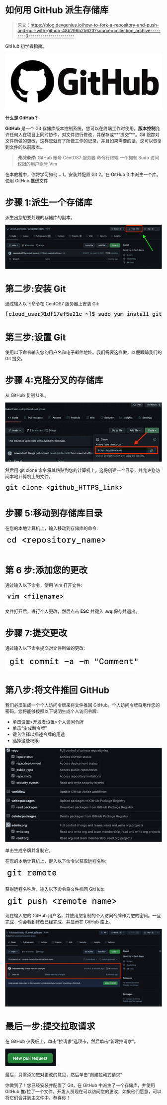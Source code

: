 # 如何用 GitHub 派生存储库

> 原文：<https://blog.devgenius.io/how-to-fork-a-repository-and-push-and-pull-with-github-48b296b2b623?source=collection_archive---------0----------------------->

GitHub 初学者指南。

![](img/f8225799dde56e197121775d79adeb60.png)

**什么是 GitHub？**

**GitHub** 是一个 Git 存储库版本控制系统，您可以在终端工作时使用。**版本控制**允许任何人在项目上同时协作，对文件进行修改，并保存或**“提交”**。Git 跟踪对文件所做的更改，这样您就有了所做工作的记录，并且如果需要的话，您可以恢复到文件的以前版本。

> ***先决条件:*** GitHub 账号
> CentOS7 服务器
> 命令行终端
> 一个拥有 Sudo 访问权限的用户账号
> Vim

在本教程中，你将学习如何…
1。安装并配置 Git
2。在 GitHub
3 中派生一个库。使用 GitHub 推送文件

# 步骤 1:派生一个存储库

派生出您想要处理的存储库的副本。

![](img/6e144f6347b0b3491af51f867bbe9ca7.png)

# 第二步:安装 Git

通过输入以下命令在 CentOS7 服务器上安装 Git:

![](img/7f0e9ccde5a83a6730fcbcc5f396a84e.png)

# **第三步:设置 Git**

使用以下命令输入您的用户名和电子邮件地址。我们需要这样做，以便跟踪我们的 Git 提交。

# **步骤 4:克隆分叉的存储库**

从 GitHub 复制 URL。

![](img/1566a31331f9ac270b6b76c818b8ac0d.png)

然后用 git clone 命令将其粘贴到您的计算机上。这将创建一个目录，并允许您访问本地计算机上的文件。

![](img/9cfe5e287698cefe1f15e38be0e10761.png)

# 步骤 5:移动到存储库目录

在您的本地计算机上，输入移动到存储库的命令:

![](img/ad5e476af96cd693af1675bdb5a38a86.png)

# 第 6 步:添加您的更改

通过输入以下命令，使用 Vim 打开文件:

![](img/9129a0fa072d467ed11195d800999428.png)

文件打开后，进行个人更改，然后点击 **ESC** 并键入 **:wq** 保存并退出。

# 步骤 7:提交更改

通过输入以下命令提交对文件所做的更改:

![](img/ce2297218d716813cb8393d8a5acbcca.png)

# **第八步:将文件推回 GitHub**

我们必须生成一个个人访问令牌来将文件推回 GitHub。个人访问令牌将用作您的密码。您将能够按照以下说明生成个人访问令牌:

*   单击设置>开发者设置>个人访问令牌
*   单击“生成新令牌”
*   键入注释以描述令牌的用途
*   选择这些权限:

![](img/04a8729cbf5f0dc2eee05ca3674170e5.png)

单击生成令牌并复制它。

在您的本地计算机上，键入以下命令以获取远程名称:

![](img/1859c01f89fb3b8ad054b949a46458e9.png)

获得远程名称后，输入以下命令将文件推回 GitHub:

![](img/e0214ca8c0bb6403e6fbad562e366559.png)

现在输入您的 GitHub 用户名，并使用您复制的个人访问令牌作为您的密码。一旦完成，你会看到修改已经完成，并显示在 GitHub 库上。

![](img/f347290ab4c41a760313e7efe0c8e5fa.png)

# **最后一步:提交拉取请求**

在 GitHub 仪表板上，单击“拉请求”选项卡，然后单击“新建拉请求”。

![](img/8ccbe87eb773bab281b22460ee98bf1c.png)

最后，只需添加您对更改的意见，然后单击“创建拉动式请求”

你做到了！您已经安装并配置了 Git，在 GitHub 中派生了一个存储库，并使用 GitHub 推/拉了一个文件。开发人员现在可以访问您的更改，如果他们愿意，可以将它们合并到主文件中。恭喜你！